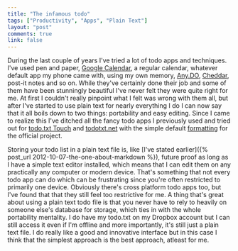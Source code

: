 ```yaml
---
title: "The infamous todo"
tags: ["Productivity", "Apps", "Plain Text"]
layout: "post"
comments: true
link: false
---
```


During the last couple of years I've tried a lot of todo apps and techniques. I've used pen and paper, [Google Calendar](http://www.google.com/calendar/), a regular calendar, whatever default app my phone came with, using my own memory, [Any.DO](http://www.any.do/), [Cheddar](https://cheddarapp.com/), post-it notes and so on. While they've certainly done their job and some of them have been stunningly beautiful I've never felt they were quite right for me. At first I couldn't really pinpoint what I felt was wrong with them all, but after I've started to use plain text for nearly everything I do I can now say that it all boils down to two things: portability and easy editing. Since I came to realize this I've ditched all the fancy todo apps I previously used and tried out for [todo.txt Touch](https://itunes.apple.com/se/app/todo.txt-touch/id491342186?mt=8) and [todotxt.net](http://benrhughes.com/todotxt.net/) with the simple default [formatting](https://github.com/ginatrapani/todo.txt-cli/wiki/The-Todo.txt-Format) for the official project.

Storing your todo list in a plain text file is, like [I've stated earlier]({% post_url 2012-10-07-the-one-about-markdown %}), future proof as long as I have a simple text editor installed, which means that I can edit them on any practically any computer or modern device. That's something that not every todo app can do which can be frustrating since you're often restricted to primarily one device. Obviously there's cross platform todo apps too, but I've found that that they still feel too restrictive for me. A thing that's great about using a plain text todo file is that you never have to rely to heavily on someone else's database for storage, which ties in with the whole portability mentality. I do have my todo.txt on my Dropbox account but I can still access it even if I'm offline and more importantly, it's still just a plain text file. I do really like a good and innovative interface but in this case I think that the simplest approach is the best approach, atleast for me.
